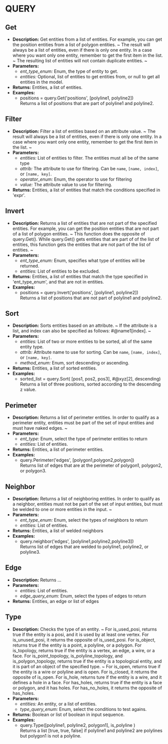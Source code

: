 # QUERY    

## Get  
* **Description:** Get entities from a list of entities.
For example, you can get the position entities from a list of polygon entities.
~
The result will always be a list of entities, even if there is only one entity.
In a case where you want only one entity, remember to get the first item in the list.
~
The resulting list of entities will not contain duplicate entities.
~  
* **Parameters:**  
  * *ent_type_enum:* Enum, the type of entity to get.  
  * *entities:* Optional, list of entities to get entities from, or null to get all entities in the model.  
* **Returns:** Entities, a list of entities.  
* **Examples:**  
  * positions = query.Get('positions', [polyline1, polyline2])  
    Returns a list of positions that are part of polyline1 and polyline2.
  
  
## Filter  
* **Description:** Filter a list of entities based on an attribute value.
~
The result will always be a list of entities, even if there is only one entity.
In a case where you want only one entity, remember to get the first item in the list.
~  
* **Parameters:**  
  * *entities:* List of entities to filter. The entities must all be of the same type  
  * *attrib:* The attribute to use for filtering. Can be `name`, `[name, index]`, or `[name, key]`.  
  * *operator_enum:* Enum, the operator to use for filtering  
  * *value:* The attribute value to use for filtering.  
* **Returns:** Entities, a list of entities that match the conditions specified in 'expr'.  
  
## Invert  
* **Description:** Returns a list of entities that are not part of the specified entities.
For example, you can get the position entities that are not part of a list of polygon entities.
~
This function does the opposite of query.Get().
While query.Get() gets entities that are part of of the list of entities,
this function gets the entities that are not part of the list of entities.
~  
* **Parameters:**  
  * *ent_type_enum:* Enum, specifies what type of entities will be returned.  
  * *entities:* List of entities to be excluded.  
* **Returns:** Entities, a list of entities that match the type specified in 'ent_type_enum', and that are not in entities.  
* **Examples:**  
  * positions = query.Invert('positions', [polyline1, polyline2])  
    Returns a list of positions that are not part of polyline1 and polyline2.
  
  
## Sort  
* **Description:** Sorts entities based on an attribute.
~
If the attribute is a list, and index can also be specified as follows: #@name1[index].
~  
* **Parameters:**  
  * *entities:* List of two or more entities to be sorted, all of the same entity type.  
  * *attrib:* Attribute name to use for sorting. Can be `name`, `[name, index]`, or `[name, key]`.  
  * *method_enum:* Enum, sort descending or ascending.  
* **Returns:** Entities, a list of sorted entities.  
* **Examples:**  
  * sorted_list = query.Sort( [pos1, pos2, pos3], #@xyz[2], descending)  
    Returns a list of three positions, sorted according to the descending z value.
  
  
## Perimeter  
* **Description:** Returns a list of perimeter entities. In order to qualify as a perimeter entity,
entities must be part of the set of input entities and must have naked edges.
~  
* **Parameters:**  
  * *ent_type:* Enum, select the type of perimeter entities to return  
  * *entities:* List of entities.  
* **Returns:** Entities, a list of perimeter entities.  
* **Examples:**  
  * query.Perimeter('edges', [polygon1,polygon2,polygon])  
    Returns list of edges that are at the perimeter of polygon1, polygon2, or polygon3.
  
  
## Neighbor  
* **Description:** Returns a list of neighboring entities. In order to qualify as a neighbor,
entities must not be part of the set of input entities, but must be welded to one or more entities in the input.
~  
* **Parameters:**  
  * *ent_type_enum:* Enum, select the types of neighbors to return  
  * *entities:* List of entities.  
* **Returns:** Entities, a list of welded neighbors  
* **Examples:**  
  * query.neighbor('edges', [polyline1,polyline2,polyline3])  
    Returns list of edges that are welded to polyline1, polyline2, or polyline3.
  
  
## Edge  
* **Description:** Returns ...  
* **Parameters:**  
  * *entities:* List of entities.  
  * *edge_query_enum:* Enum, select the types of edges to return  
* **Returns:** Entities, an edge or list of edges  
  
## Type  
* **Description:** Checks the type of an entity.
~
For is_used_posi, returns true if the entity is a posi, and it is used by at least one vertex.
For is_unused_posi, it returns the opposite of is_used_posi.
For is_object, returns true if the entity is a point, a polyline, or a polygon.
For is_topology, returns true if the entity is a vertex, an edge, a wire, or a face.
For is_point_topology, is_polyline_topology, and is_polygon_topology, returns true
if the entity is a topological entity, and it is part of an object of the specified type.
~
For is_open, returns true if the entity is a wire or polyline and is open. For is_closed, it returns the opposite of is_open.
For is_hole, returns ture if the entity is a wire, and it defines a hole in a face.
For has_holes, returns true if the entity is a face or polygon, and it has holes.
For has_no_holes, it returns the opposite of has_holes.  
* **Parameters:**  
  * *entities:* An entity, or a list of entities.  
  * *type_query_enum:* Enum, select the conditions to test agains.  
* **Returns:** Boolean or list of boolean in input sequence.  
* **Examples:**  
  * query.Type([polyline1, polyline2, polygon1], is_polyline )  
    Returns a list [true, true, false] if polyline1 and polyline2 are polylines but polygon1 is not a polyline.
  
  
